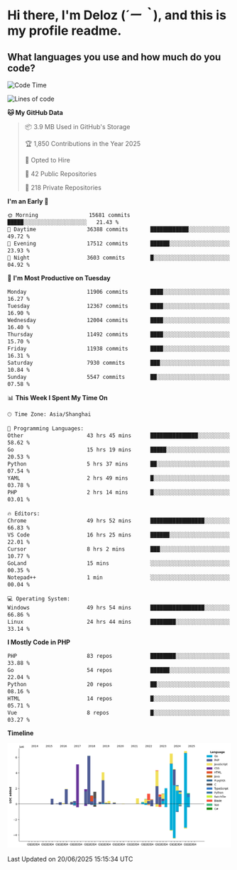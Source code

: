 # **Hi there, I'm Deloz (*´ー｀*), and this is my profile readme.**

## **What languages you use and how much do you code?**

<!--START_SECTION:waka-->
![Code Time](http://img.shields.io/badge/Code%20Time-6%2C714%20hrs%2016%20mins-blue)

![Lines of code](https://img.shields.io/badge/From%20Hello%20World%20I%27ve%20Written-60.0%20million%20lines%20of%20code-blue)

**🐱 My GitHub Data** 

> 📦 3.9 MB Used in GitHub's Storage 
 > 
> 🏆 1,850 Contributions in the Year 2025
 > 
> 💼 Opted to Hire
 > 
> 📜 42 Public Repositories 
 > 
> 🔑 218 Private Repositories 
 > 
**I'm an Early 🐤** 

```text
🌞 Morning                15681 commits       █████░░░░░░░░░░░░░░░░░░░░   21.43 % 
🌆 Daytime                36388 commits       ████████████░░░░░░░░░░░░░   49.72 % 
🌃 Evening                17512 commits       ██████░░░░░░░░░░░░░░░░░░░   23.93 % 
🌙 Night                  3603 commits        █░░░░░░░░░░░░░░░░░░░░░░░░   04.92 % 
```
📅 **I'm Most Productive on Tuesday** 

```text
Monday                   11906 commits       ████░░░░░░░░░░░░░░░░░░░░░   16.27 % 
Tuesday                  12367 commits       ████░░░░░░░░░░░░░░░░░░░░░   16.90 % 
Wednesday                12004 commits       ████░░░░░░░░░░░░░░░░░░░░░   16.40 % 
Thursday                 11492 commits       ████░░░░░░░░░░░░░░░░░░░░░   15.70 % 
Friday                   11938 commits       ████░░░░░░░░░░░░░░░░░░░░░   16.31 % 
Saturday                 7930 commits        ███░░░░░░░░░░░░░░░░░░░░░░   10.84 % 
Sunday                   5547 commits        ██░░░░░░░░░░░░░░░░░░░░░░░   07.58 % 
```


📊 **This Week I Spent My Time On** 

```text
🕑︎ Time Zone: Asia/Shanghai

💬 Programming Languages: 
Other                    43 hrs 45 mins      ███████████████░░░░░░░░░░   58.62 % 
Go                       15 hrs 19 mins      █████░░░░░░░░░░░░░░░░░░░░   20.53 % 
Python                   5 hrs 37 mins       ██░░░░░░░░░░░░░░░░░░░░░░░   07.54 % 
YAML                     2 hrs 49 mins       █░░░░░░░░░░░░░░░░░░░░░░░░   03.78 % 
PHP                      2 hrs 14 mins       █░░░░░░░░░░░░░░░░░░░░░░░░   03.01 % 

🔥 Editors: 
Chrome                   49 hrs 52 mins      █████████████████░░░░░░░░   66.83 % 
VS Code                  16 hrs 25 mins      ██████░░░░░░░░░░░░░░░░░░░   22.01 % 
Cursor                   8 hrs 2 mins        ███░░░░░░░░░░░░░░░░░░░░░░   10.77 % 
GoLand                   15 mins             ░░░░░░░░░░░░░░░░░░░░░░░░░   00.35 % 
Notepad++                1 min               ░░░░░░░░░░░░░░░░░░░░░░░░░   00.04 % 

💻 Operating System: 
Windows                  49 hrs 54 mins      █████████████████░░░░░░░░   66.86 % 
Linux                    24 hrs 44 mins      ████████░░░░░░░░░░░░░░░░░   33.14 % 
```

**I Mostly Code in PHP** 

```text
PHP                      83 repos            ████████░░░░░░░░░░░░░░░░░   33.88 % 
Go                       54 repos            ██████░░░░░░░░░░░░░░░░░░░   22.04 % 
Python                   20 repos            ██░░░░░░░░░░░░░░░░░░░░░░░   08.16 % 
HTML                     14 repos            █░░░░░░░░░░░░░░░░░░░░░░░░   05.71 % 
Vue                      8 repos             █░░░░░░░░░░░░░░░░░░░░░░░░   03.27 % 
```



**Timeline**

![Lines of Code chart](https://raw.githubusercontent.com/deloz/deloz/main/assets/bar_graph.png)


 Last Updated on 20/06/2025 15:15:34 UTC
<!--END_SECTION:waka-->
